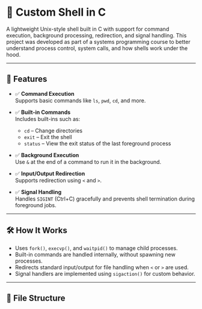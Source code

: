 # 🔧 Custom Shell in C

A lightweight Unix-style shell built in C with support for command execution, background processing, redirection, and signal handling. This project was developed as part of a systems programming course to better understand process control, system calls, and how shells work under the hood.

---

## 🚀 Features

- ✅ **Command Execution**  
  Supports basic commands like `ls`, `pwd`, `cd`, and more.

- ✅ **Built-in Commands**  
  Includes built-ins such as:
  - `cd` – Change directories
  - `exit` – Exit the shell
  - `status` – View the exit status of the last foreground process

- ✅ **Background Execution**  
  Use `&` at the end of a command to run it in the background.

- ✅ **Input/Output Redirection**  
  Supports redirection using `<` and `>`.

- ✅ **Signal Handling**  
  Handles `SIGINT` (Ctrl+C) gracefully and prevents shell termination during foreground jobs.

---

## 🛠️ How It Works

- Uses `fork()`, `execvp()`, and `waitpid()` to manage child processes.
- Built-in commands are handled internally, without spawning new processes.
- Redirects standard input/output for file handling when `<` or `>` are used.
- Signal handlers are implemented using `sigaction()` for custom behavior.

---

## 📂 File Structure

